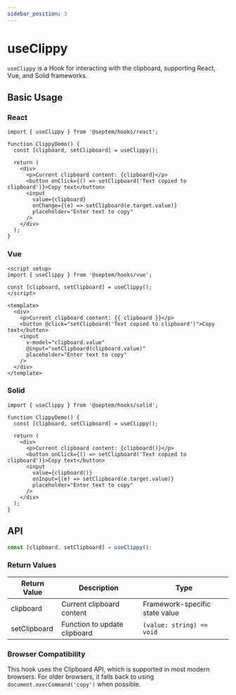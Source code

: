 ```yaml
---
sidebar_position: 3
---
```


# useClippy

`useClippy` is a Hook for interacting with the clipboard, supporting React, Vue, and Solid frameworks.

## Basic Usage

### React

```tsx
import { useClippy } from '@septem/hooks/react';

function ClippyDemo() {
  const [clipboard, setClipboard] = useClippy();
  
  return (
    <div>
      <p>Current clipboard content: {clipboard}</p>
      <button onClick={() => setClipboard('Text copied to clipboard')}>Copy text</button>
      <input 
        value={clipboard} 
        onChange={(e) => setClipboard(e.target.value)} 
        placeholder="Enter text to copy"
      />
    </div>
  );
}
```

### Vue

```vue
<script setup>
import { useClippy } from '@septem/hooks/vue';

const [clipboard, setClipboard] = useClippy();
</script>

<template>
  <div>
    <p>Current clipboard content: {{ clipboard }}</p>
    <button @click="setClipboard('Text copied to clipboard')">Copy text</button>
    <input 
      v-model="clipboard.value" 
      @input="setClipboard(clipboard.value)" 
      placeholder="Enter text to copy"
    />
  </div>
</template>
```

### Solid

```tsx
import { useClippy } from '@septem/hooks/solid';

function ClippyDemo() {
  const [clipboard, setClipboard] = useClippy();
  
  return (
    <div>
      <p>Current clipboard content: {clipboard()}</p>
      <button onClick={() => setClipboard('Text copied to clipboard')}>Copy text</button>
      <input 
        value={clipboard()} 
        onInput={(e) => setClipboard(e.target.value)} 
        placeholder="Enter text to copy"
      />
    </div>
  );
}
```

## API

```typescript
const [clipboard, setClipboard] = useClippy();
```

### Return Values

| Return Value | Description | Type |
| --- | --- | --- |
| clipboard | Current clipboard content | Framework-specific state value |
| setClipboard | Function to update clipboard | `(value: string) => void` |

### Browser Compatibility

This hook uses the Clipboard API, which is supported in most modern browsers. For older browsers, it falls back to using `document.execCommand('copy')` when possible.